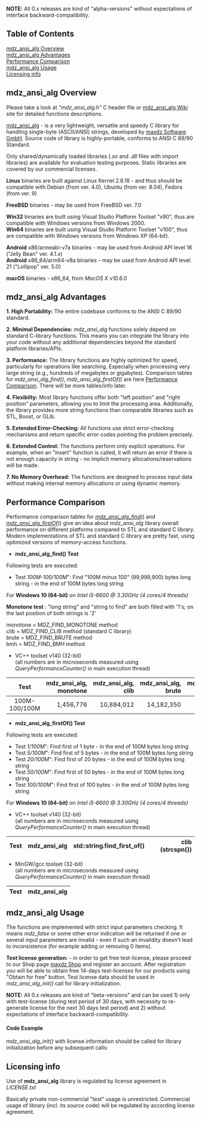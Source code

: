 **NOTE:** All 0.x releases are kind of "alpha-versions" without expectations of interface backward-compatibility.

## Table of Contents
[mdz_ansi_alg Overview](#mdz_ansi-Overview)<br>
[mdz_ansi_alg Advantages](#mdz_ansi-Advantages)<br>
[Performance Comparison](#performance-comparison)<br>
[mdz_ansi_alg Usage](#mdz_ansi_alg-Usage)<br>
[Licensing info](#Licensing-info)<br>

## mdz_ansi_alg Overview
Please take a look at *"mdz_ansi_alg.h"* C header file or [mdz_ansi_alg Wiki] site for detailed functions descriptions.

[mdz_ansi_alg Wiki]: https://github.com/maxdz-gmbh/mdz_ansi_alg/wiki

[mdz_ansi_alg] - is a very lightweight, versatile and speedy C  library for handling single-byte (ASCII/ANSI) strings, developed by [maxdz Software GmbH]. Source code of library is highly-portable, conforms to ANSI C 89/90 Standard.

Only shared/dynamically loaded libraries (*.so* and *.dll* files with import libraries) are available for evaluation testing purposes. Static libraries are covered by our commercial licenses.

**Linux** binaries are built against Linux Kernel 2.6.18 - and thus should be compatible with Debian (from ver. 4.0), Ubuntu (from ver. 8.04), Fedora (from ver. 9)

**FreeBSD** binaries - may be used from FreeBSD ver. 7.0

**Win32** binaries are built using Visual Studio Platform Toolset "v90", thus are compatible with Windows versions from Windows 2000.<br>
**Win64** binaries are built using Visual Studio Platform Toolset "v100", thus are compatible with Windows versions from Windows XP (64-bit).<br>

**Android** x86/armeabi-v7a binaries - may be used from Android API level 16 ("Jelly Bean" ver. 4.1.x)<br>
**Android** x86_64/arm64-v8a binaries - may be used from Android API level 21 ("Lollipop" ver. 5.0)

**macOS** binaries - x86_64, from *MacOS X v10.6.0*

[mdz_ansi_alg]: https://github.com/maxdz-gmbh/mdz_ansi_alg
[maxdz Software GmbH]: https://maxdz.com/

## mdz_ansi_alg Advantages

**1. High Portability:** The entire codebase conforms to the ANSI C 89/90 standard.

**2. Minimal Dependencies:** *mdz_ansi_alg* functions solely depend on standard C-library functions. This means you can integrate the library into your code without any additional dependencies beyond the standard platform libraries/APIs.

**3. Performance:** The library functions are highly optimized for speed, particularly for operations like searching. Especially when processing very large string (e.g., hundreds of megabytes or gigabytes).
Comparison tables for *mdz_ansi_alg_find()*, *mdz_ansi_alg_firstOf()* are here [Performance Comparison](#performance-comparison). There will be more tables/info later.

**4. Flexibilty:** Most library functions offer both "left position" and "right position" parameters, allowing you to limit the processing area. Additionally, the library provides more string functions than comparable libraries such as STL, Boost, or GLib.

**5. Extended Error-Checking:** All functions use strict error-checking mechanisms and return specific error codes pointing the problem precisely.

**6. Extended Control:** The functions perform only explicit operations. For example, when an "insert" function is called, it will return an error if there is not enough capacity in string - no implicit memory allocations/reservations will be made.

**7. No Memory Overhead:** The functions are designed to process input data without making internal memory allocations or using dynamic memory.

## Performance Comparison

Performance comparison tables for *[mdz_ansi_alg_find]*() and *[mdz_ansi_alg_firstOf]*() give an idea about *mdz_ansi_alg* library overall performance on different platforms compared to STL and standard C library. Modern implementations of STL and standard C library are pretty fast, using optimized versions of memory-access functions.

- **mdz_ansi_alg_find() Test**

Following tests are executed:

- Test *100M-100/100M*": Find "100M minus 100" (99,999,900) bytes long string - in the end of 100M bytes long string<br>

For **Windows 10 (64-bit)** on *Intel i5-6600 @ 3.30GHz (4 cores/4 threads)*<br>

**Monotone test** : "long string" and "string to find" are both filled with '1's; on the last position of both strings is '2'

monotone = MDZ_FIND_MONOTONE method<br>
clib = MDZ_FIND_CLIB method (standard C library)<br>
brute = MDZ_FIND_BRUTE method<br>
bmh = MDZ_FIND_BMH method

- VC++ toolset v140 (32-bit)<br>
(all numbers are in microseconds measured using *QueryPerformanceCounter()* in main execution thread)

| Test  | mdz_ansi_alg, monotone | mdz_ansi_alg, clib | mdz_ansi_alg, brute |  mdz_ansi_alg, bmh |std::string.find() | clib (strstr())|
| :----:| ---------------------: | -----------------: | ------------------: | -----------------: | ----------------: | -------------: |
| 100M-100/100M| 1,456,776          |  10,884,012             |  14,182,350              | **697,662**      | 14,150,110 | 10,383,086 |

- **mdz_ansi_alg_firstOf() Test**

Following tests are executed:

- Test *1/100M*": Find first of 1 byte - in the end of 100M bytes long string<br>
- Test *5/100M*": Find first of 5 bytes - in the end of 100M bytes long string<br>
- Test *20/100M*": Find first of 20 bytes - in the end of 100M bytes long string<br>
- Test *50/100M*": Find first of 50 bytes - in the end of 100M bytes long string<br>
- Test *100/100M*": Find first of 100 bytes - in the end of 100M bytes long string<br>

For **Windows 10 (64-bit)** on *Intel i5-6600 @ 3.30GHz (4 cores/4 threads)*<br>

- VC++ toolset v140 (32-bit)<br>
(all numbers are in microseconds measured using *QueryPerformanceCounter()* in main execution thread)

| Test  | mdz_ansi_alg| std::string.find_first_of() | clib (strcspn())|
| :---:| ---: | ---: | ---: |

- MinGW/gcc toolset (32-bit)<br>
(all numbers are in microseconds measured using *QueryPerformanceCounter()* in main execution thread)

| Test  | mdz_ansi_alg|
| :---:| ---: |

[mdz_ansi_alg_find]: https://github.com/maxdz-gmbh/mdz_ansi_alg/wiki/mdz_ansi_alg_find
[mdz_ansi_alg_firstOf]: https://github.com/maxdz-gmbh/mdz_ansi_alg/wiki/mdz_ansi_alg_firstOf

## mdz_ansi_alg Usage

The functions are implemented with strict input parameters checking. It means *mdz_false* or some other error indication will be returned if one or several input parameters are invalid - even if such an invalidity doesn't lead to inconsistence (for example adding or removing 0 items).<br>

**Test license generation:** - in order to get free test-license, please proceed to our Shop page [maxdz Shop] and register an account. After registration you will be able to obtain free 14-days test-licenses for our products using "Obtain for free" button. 
Test license data should be used in *mdz_ansi_alg_init()* call for library initialization.

**NOTE:** All 0.x releases are kind of "beta-versions" and can be used 1) only with test-license (during test period of 30 days, with necessity to re-generate license for the next 30 days test period) and 2) without expectations of interface backward-compatibility.

[mdz_ansi_alg Wiki]: https://github.com/maxdz-gmbh/mdz_ansi_alg/wiki
[Glib]: https://en.wikipedia.org/wiki/GLib
[STL]: https://en.wikipedia.org/wiki/Standard_Template_Library
[Performance Comparison]: #performance-comparison
[maxdz Shop]: https://maxdz.com/shop.php

#### Code Example

*mdz_ansi_alg_init()* with license information should be called for library initialization before any subsequent calls:

## Licensing info

Use of **mdz_ansi_alg** library is regulated by license agreement in *LICENSE.txt*

Basically private non-commercial "test" usage is unrestricted. Commercial usage of library (incl. its source code) will be regulated by according license agreement.
